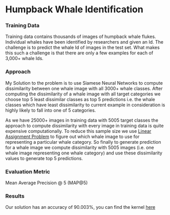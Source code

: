 # Humpback Whale Identification

### Training Data

Training data contains thousands of images of humpback whale flukes. Individual whales have been identified by researchers and given an Id. The challenge is to predict the whale Id of images in the test set. What makes this such a challenge is that there are only a few examples for each of 3,000+ whale Ids.


### Approach

My Solution to the problem is to use Siamese Neural Networks to compute dissimilarity between one whale image with all 3000+ whale classes. After computing the dissimilarity of a whale image with all target categories we choose top 5 least dissimilar classes as top 5 predictions i.e. the whale classes which have least dissimilarity to current example in consideration is highly likely to fall into one of 5 categories.

As we have 25000+ images in training data with 5005 target classes the approach to compute dissimilarity with every image in training data is quite expensive computationally. To  reduce this sample size we use [Linear Assignment Problem](https://en.wikipedia.org/wiki/Assignment_problem) to figure out which whale image to use for representing a particular whale category. So finally to generate prediction for a whale image we compute dissimilarity with 5005 images (i.e. one whale image representing one whale category) and use these dissimilarity values to generate top 5 predictions.

### Evaluation Metric

Mean Average Precision @ 5 (MAP@5)


### Results

Our solution has an accuracy of 90.003%, you can find the kernel [here](https://www.kaggle.com/axel81/siamese-baseline-lb-0-822)
